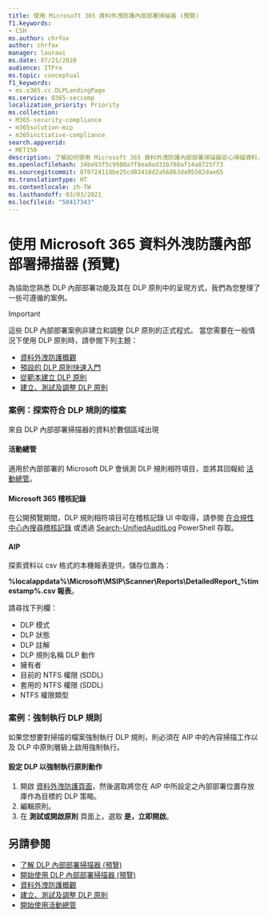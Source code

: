 ```yaml
---
title: 使用 Microsoft 365 資料外洩防護內部部署掃描器 (預覽)
f1.keywords:
- CSH
ms.author: chrfox
author: chrfox
manager: laurawi
ms.date: 07/21/2020
audience: ITPro
ms.topic: conceptual
f1_keywords:
- ms.o365.cc.DLPLandingPage
ms.service: O365-seccomp
localization_priority: Priority
ms.collection:
- M365-security-compliance
- m365solution-mip
- m365initiative-compliance
search.appverid:
- MET150
description: 了解如何使用 Microsoft 365 資料外洩防護內部部署掃描器安心掃描資料，並針對內部部署檔案共用和內部部署 SharePoint 資料夾和文件庫執行保護動作。
ms.openlocfilehash: 34be93f5c9980a7f8ea8ad31b708af14a8725f73
ms.sourcegitcommit: 070724118be25cd83418d2a56863da95582dae65
ms.translationtype: HT
ms.contentlocale: zh-TW
ms.lasthandoff: 03/03/2021
ms.locfileid: "50417343"
---
```

# <a name="use-the-microsoft-365-data-loss-prevention-on-premises-scanner-preview"></a>使用 Microsoft 365 資料外洩防護內部部署掃描器 (預覽)

為協助您熟悉 DLP 內部部署功能及其在 DLP 原則中的呈現方式，我們為您整理了一些可遵循的案例。

> [!IMPORTANT]
> 這些 DLP 內部部署案例非建立和調整 DLP 原則的正式程式。 當您需要在一般情況下使用 DLP 原則時，請參閱下列主題：
>- [資料外洩防護概觀](data-loss-prevention-policies.md)
>- [預設的 DLP 原則快速入門](get-started-with-the-default-dlp-policy.md)
>- [從範本建立 DLP 原則](create-a-dlp-policy-from-a-template.md)
>- [建立、測試及調整 DLP 原則](create-test-tune-dlp-policy.md)

### <a name="scenario-discover-files-matching-dlp-rules"></a>案例：探索符合 DLP 規則的檔案

來自 DLP 內部部署掃描器的資料於數個區域出現

#### <a name="activity-explorer"></a>活動總管

 適用於內部部署的 Microsoft DLP 會偵測 DLP 規則相符項目，並將其回報給 [活動總管](https://compliance.microsoft.com/dataclassification?viewid=activitiesexplorer)。 
 
#### <a name="microsoft-365-audit-log"></a>Microsoft 365 稽核記錄

在公開預覽期間，DLP 規則相符項目可在稽核記錄 UI 中取得，請參閱 [在合規性中心內搜尋稽核記錄](search-the-audit-log-in-security-and-compliance.md) 或透過 [Search-UnifiedAuditLog](https://docs.microsoft.com/powershell/module/exchange/search-unifiedauditlog?view=exchange-ps) PowerShell 存取。

#### <a name="aip"></a>AIP

探索資料以 csv 格式的本機報表提供，儲存位置為：

**%localappdata%\Microsoft\MSIP\Scanner\Reports\DetailedReport_%timestamp%.csv 報表**。

 請尋找下列欄：
- DLP 模式
- DLP 狀態
- DLP 註解
- DLP 規則名稱 DLP 動作
- 擁有者
- 目前的 NTFS 權限 (SDDL)
- 套用的 NTFS 權限 (SDDL)
- NTFS 權限類型
 
### <a name="scenario-enforce-dlp-rule"></a>案例：強制執行 DLP 規則 

如果您想要對掃描的檔案強制執行 DLP 規則，則必須在 AIP 中的內容掃描工作以及 DLP 中原則層級上啟用強制執行。


#### <a name="configure-dlp-to-enforce-policy-actions"></a>設定 DLP 以強制執行原則動作

1. 開啟 [資料外洩防護頁面](https://compliance.microsoft.com/datalossprevention?viewid=policies)，然後選取將您在 AIP 中所設定之內部部署位置存放庫作為目標的 DLP 策略。 
2. 編輯原則。
3. 在 **測試或開啟原則** 頁面上，選取 **是，立即開啟**。 

## <a name="see-also"></a>另請參閱

- [了解 DLP 內部部署掃描器 (預覽)](dlp-on-premises-scanner-learn.md)
- [開始使用 DLP 內部部署掃描器 (預覽)](dlp-on-premises-scanner-get-started.md)
- [資料外洩防護概觀](data-loss-prevention-policies.md)
- [建立、測試及調整 DLP 原則](create-test-tune-dlp-policy.md)
- [開始使用活動總管](data-classification-activity-explorer.md)
